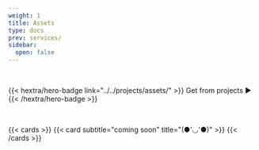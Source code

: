 ```yaml
---
weight: 1
title: Assets
type: docs
prev: services/
sidebar:
  open: false
---
```


<br>

{{< hextra/hero-badge link="../../projects/assets/" >}}
Get from projects ▶️
{{< /hextra/hero-badge >}}

<br>

{{< cards >}}
  {{< card subtitle="coming soon" title="(●'◡'●)" >}}
{{< /cards >}}

